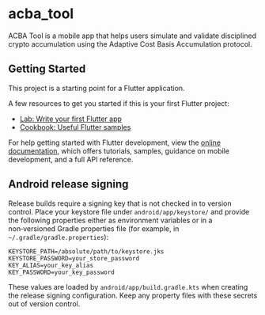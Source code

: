 # acba_tool

ACBA Tool is a mobile app that helps users simulate and validate disciplined crypto accumulation using the Adaptive Cost Basis Accumulation protocol.

## Getting Started

This project is a starting point for a Flutter application.

A few resources to get you started if this is your first Flutter project:

- [Lab: Write your first Flutter app](https://docs.flutter.dev/get-started/codelab)
- [Cookbook: Useful Flutter samples](https://docs.flutter.dev/cookbook)

For help getting started with Flutter development, view the
[online documentation](https://docs.flutter.dev/), which offers tutorials,
samples, guidance on mobile development, and a full API reference.

## Android release signing

Release builds require a signing key that is not checked in to version
control.  Place your keystore file under `android/app/keystore/` and provide
the following properties either as environment variables or in a non‑versioned
Gradle properties file (for example, in `~/.gradle/gradle.properties`):

```
KEYSTORE_PATH=/absolute/path/to/keystore.jks
KEYSTORE_PASSWORD=your_store_password
KEY_ALIAS=your_key_alias
KEY_PASSWORD=your_key_password
```

These values are loaded by `android/app/build.gradle.kts` when creating the
release signing configuration.  Keep any property files with these secrets
out of version control.